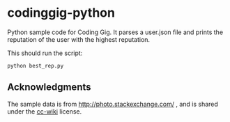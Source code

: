 codinggig-python
================

Python sample code for Coding Gig. It parses a user.json file and prints the
reputation of the user with the highest reputation.

This should run the script:

    python best_rep.py

## Acknowledgments

The sample data is from http://photo.stackexchange.com/ , and is shared under
the [cc-wiki](http://creativecommons.org/licenses/by-sa/3.0/) license.
